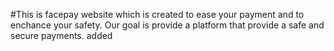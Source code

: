 #This is facepay website which is created to ease your payment and to enchance your
safety.
Our goal is provide a platform that provide a safe and secure payments.
added